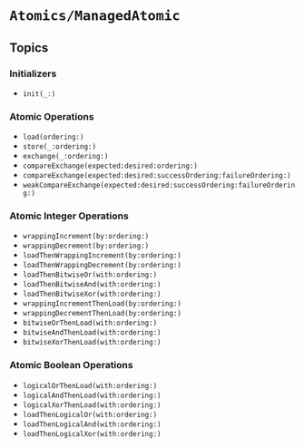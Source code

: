 # ``Atomics/ManagedAtomic``

## Topics

### Initializers

- ``init(_:)``

### Atomic Operations

- ``load(ordering:)``
- ``store(_:ordering:)``
- ``exchange(_:ordering:)``
- ``compareExchange(expected:desired:ordering:)``
- ``compareExchange(expected:desired:successOrdering:failureOrdering:)``
- ``weakCompareExchange(expected:desired:successOrdering:failureOrdering:)``

### Atomic Integer Operations

- ``wrappingIncrement(by:ordering:)``
- ``wrappingDecrement(by:ordering:)``
- ``loadThenWrappingIncrement(by:ordering:)``
- ``loadThenWrappingDecrement(by:ordering:)``
- ``loadThenBitwiseOr(with:ordering:)``
- ``loadThenBitwiseAnd(with:ordering:)``
- ``loadThenBitwiseXor(with:ordering:)``
- ``wrappingIncrementThenLoad(by:ordering:)``
- ``wrappingDecrementThenLoad(by:ordering:)``
- ``bitwiseOrThenLoad(with:ordering:)``
- ``bitwiseAndThenLoad(with:ordering:)``
- ``bitwiseXorThenLoad(with:ordering:)``

### Atomic Boolean Operations

- ``logicalOrThenLoad(with:ordering:)``
- ``logicalAndThenLoad(with:ordering:)``
- ``logicalXorThenLoad(with:ordering:)``
- ``loadThenLogicalOr(with:ordering:)``
- ``loadThenLogicalAnd(with:ordering:)``
- ``loadThenLogicalXor(with:ordering:)``
